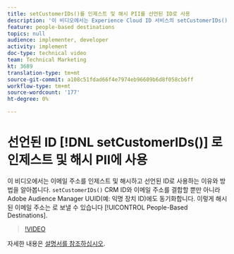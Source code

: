 ```yaml
---
title: setCustomerIDs()를 인제스트 및 해시 PII를 선언된 ID로 사용
description: '이 비디오에서는 Experience Cloud ID 서비스의 setCustomerIDs() 메서드를 사용하여 이메일 주소를 인제스트 및 해시하고, 이것을 선언된 ID로 사용하는 이유와 방법을 알아봅니다. CRM ID와 이메일 주소를 결합할 뿐만 아니라 Adobe Audience Manager UUID(예: 익명 장치 ID)에도 동기화합니다. 이렇게 해시된 이메일 주소를 사람 기반 대상으로 보낼 수 있습니다.'
feature: people-based destinations
topics: null
audience: implementer, developer
activity: implement
doc-type: technical video
team: Technical Marketing
kt: 3689
translation-type: tm+mt
source-git-commit: a108c51fdad66f4e7974eb96609b6d8f058cb6ff
workflow-type: tm+mt
source-wordcount: '177'
ht-degree: 0%

---
```



# 선언된 ID [!DNL setCustomerIDs()] 로 인제스트 및 해시 PII에 사용

이 비디오에서는 이메일 주소를 인제스트 및 해시하고 선언된 ID로 사용하는 이유와 방법을 알아봅니다. `setCustomerIDs()` CRM ID와 이메일 주소를 결합할 뿐만 아니라 Adobe Audience Manager UUID(예: 익명 장치 ID)에도 동기화합니다. 이렇게 해시된 이메일 주소는 로 보낼 수 있습니다 [!UICONTROL People-Based Destinations].

>[!VIDEO](https://video.tv.adobe.com/v/29136/?quality=12)

자세한 내용은 [설명서를 참조하십시오](https://docs.adobe.com/content/help/en/id-service/using/reference/hashing-support.html).
